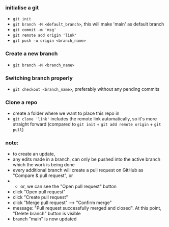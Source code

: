 ### initialise a git
- ```git init```
- ```git branch -M <default_branch>```, this will make 'main' as default branch
- ```git commit -m 'msg'```
- ```git remote add origin 'link'```
- ```git push -u origin <branch_name>```

### Create a new branch
- ```git branch -M <branch_name>```

### Switching branch properly
- ```git checkout <branch_name>```, preferably without any pending commits

### Clone a repo
- create a folder where we want to place this repo in
- ```git clone 'link'``` includes the remote link automatically, so it's more straight forward 
(compared to ```git init``` + ```git add remote origin``` + ```git pull```)

### note:
- to create an update, 
- any edits made in a branch, can only be pushed into the active branch which the work is being done
- every additional branch will create a pull request on GitHub as "Compare & pull request", or
- - or, we can see the "Open pull request" button
- click "Open pull request"
- click "Create pull request"
- click "Merge pull request" --> "Confirm merge"
- message: "Pull request successfully merged and closed". At this point, "Delete branch" button is visible
- branch "main" is now updated
